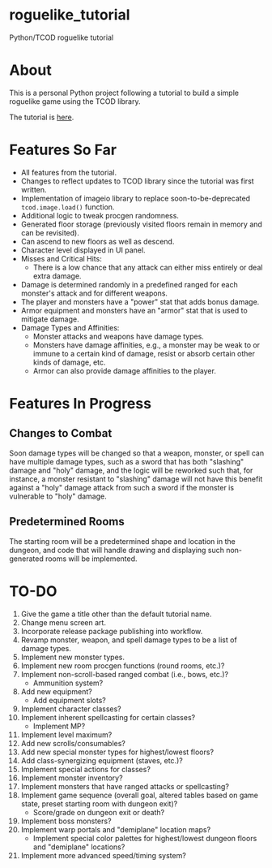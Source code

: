 # roguelike_tutorial
Python/TCOD roguelike tutorial

# About
This is a personal Python project following a tutorial to build a simple roguelike game using the TCOD library.

The tutorial is [here](https://rogueliketutorials.com/tutorials/tcod/v2/).

# Features So Far

- All features from the tutorial.
- Changes to reflect updates to TCOD library since the tutorial was first written.
- Implementation of imageio library to replace soon-to-be-deprecated `tcod.image.load()` function.
- Additional logic to tweak procgen randomness.
- Generated floor storage (previously visited floors remain in memory and can be revisited).
- Can ascend to new floors as well as descend.
- Character level displayed in UI panel.
- Misses and Critical Hits:
   - There is a low chance that any attack can either miss entirely or deal extra damage.
- Damage is determined randomly in a predefined ranged for each monster's attack and for different weapons.
- The player and monsters have a "power" stat that adds bonus damage.
- Armor equipment and monsters have an "armor" stat that is used to mitigate damage.
- Damage Types and Affinities:
   - Monster attacks and weapons have damage types.
   - Monsters have damage affinities, e.g., a monster may be weak to or immune to a certain kind of damage, resist or absorb certain other kinds of damage, etc.
   - Armor can also provide damage affinities to the player.

# Features In Progress

## Changes to Combat

Soon damage types will be changed so that a weapon, monster, or spell can have multiple damage types, such as a sword that has both "slashing" damage and "holy" damage, and the logic will be reworked such that, for instance, a monster resistant to "slashing" damage will not have this benefit against a "holy" damage attack from such a sword if the monster is vulnerable to "holy" damage.

## Predetermined Rooms

The starting room will be a predetermined shape and location in the dungeon, and code that will handle drawing and displaying such non-generated rooms will be implemented.

# TO-DO

1. Give the game a title other than the default tutorial name.
2. Change menu screen art.
3. Incorporate release package publishing into workflow.
4. Revamp monster, weapon, and spell damage types to be a list of damage types.
5. Implement new monster types.
6. Implement new room procgen functions (round rooms, etc.)?
7. Implement non-scroll-based ranged combat (i.e., bows, etc.)?
   - Ammunition system?
8. Add new equipment?
   - Add equipment slots?
9. Implement character classes?
10. Implement inherent spellcasting for certain classes?
    - Implement MP?
11. Implement level maximum?
12. Add new scrolls/consumables?
13. Add new special monster types for highest/lowest floors?
14. Add class-synergizing equipment (staves, etc.)?
15. Implement special actions for classes?
16. Implement monster inventory?
17. Implement monsters that have ranged attacks or spellcasting?
18. Implement game sequence (overall goal, altered tables based on game state, preset starting room with dungeon exit)?
    - Score/grade on dungeon exit or death?
19. Implement boss monsters?
20. Implement warp portals and "demiplane" location maps?
    - Implement special color palettes for highest/lowest dungeon floors and "demiplane" locations?
21. Implement more advanced speed/timing system?